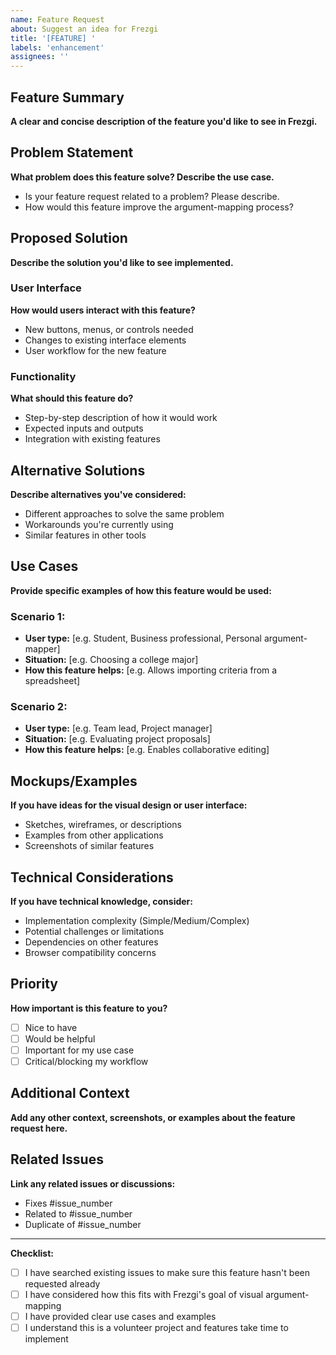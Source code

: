 ```yaml
---
name: Feature Request
about: Suggest an idea for Frezgi
title: '[FEATURE] '
labels: 'enhancement'
assignees: ''
---
```


## Feature Summary
**A clear and concise description of the feature you'd like to see in Frezgi.**

## Problem Statement
**What problem does this feature solve? Describe the use case.**
- Is your feature request related to a problem? Please describe.
- How would this feature improve the argument-mapping process?

## Proposed Solution
**Describe the solution you'd like to see implemented.**

### User Interface
**How would users interact with this feature?**
- New buttons, menus, or controls needed
- Changes to existing interface elements
- User workflow for the new feature

### Functionality
**What should this feature do?**
- Step-by-step description of how it would work
- Expected inputs and outputs
- Integration with existing features

## Alternative Solutions
**Describe alternatives you've considered:**
- Different approaches to solve the same problem
- Workarounds you're currently using
- Similar features in other tools

## Use Cases
**Provide specific examples of how this feature would be used:**

### Scenario 1:
- **User type:** [e.g. Student, Business professional, Personal argument-mapper]
- **Situation:** [e.g. Choosing a college major]
- **How this feature helps:** [e.g. Allows importing criteria from a spreadsheet]

### Scenario 2:
- **User type:** [e.g. Team lead, Project manager]
- **Situation:** [e.g. Evaluating project proposals]
- **How this feature helps:** [e.g. Enables collaborative editing]

## Mockups/Examples
**If you have ideas for the visual design or user interface:**
- Sketches, wireframes, or descriptions
- Examples from other applications
- Screenshots of similar features

## Technical Considerations
**If you have technical knowledge, consider:**
- Implementation complexity (Simple/Medium/Complex)
- Potential challenges or limitations
- Dependencies on other features
- Browser compatibility concerns

## Priority
**How important is this feature to you?**
- [ ] Nice to have
- [ ] Would be helpful
- [ ] Important for my use case
- [ ] Critical/blocking my workflow

## Additional Context
**Add any other context, screenshots, or examples about the feature request here.**

## Related Issues
**Link any related issues or discussions:**
- Fixes #issue_number
- Related to #issue_number
- Duplicate of #issue_number

---

**Checklist:**
- [ ] I have searched existing issues to make sure this feature hasn't been requested already
- [ ] I have considered how this fits with Frezgi's goal of visual argument-mapping
- [ ] I have provided clear use cases and examples
- [ ] I understand this is a volunteer project and features take time to implement